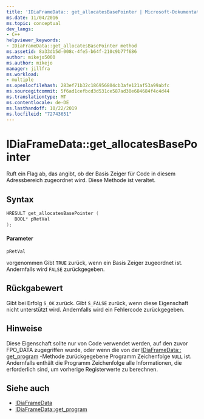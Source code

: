 ```yaml
---
title: 'IDiaFrameData:: get_allocatesBasePointer | Microsoft-Dokumentation'
ms.date: 11/04/2016
ms.topic: conceptual
dev_langs:
- C++
helpviewer_keywords:
- IDiaFrameData::get_allocatesBasePointer method
ms.assetid: 8a33db5d-008c-4fe5-b64f-210c9b77f686
author: mikejo5000
ms.author: mikejo
manager: jillfra
ms.workload:
- multiple
ms.openlocfilehash: 283ef71b32c186956804cb3afe121af53a99abfc
ms.sourcegitcommit: 5f6ad1cefbcd3d531ce587ad30e684684f4c4d44
ms.translationtype: MT
ms.contentlocale: de-DE
ms.lasthandoff: 10/22/2019
ms.locfileid: "72743651"
---
```

# <a name="idiaframedataget_allocatesbasepointer"></a>IDiaFrameData::get_allocatesBasePointer
Ruft ein Flag ab, das angibt, ob der Basis Zeiger für Code in diesem Adressbereich zugeordnet wird. Diese Methode ist veraltet.

## <a name="syntax"></a>Syntax

```C++
HRESULT get_allocatesBasePointer ( 
   BOOL* pRetVal
);
```

#### <a name="parameters"></a>Parameter
 `pRetVal`

vorgenommen Gibt `TRUE` zurück, wenn ein Basis Zeiger zugeordnet ist. Andernfalls wird `FALSE` zurückgegeben.

## <a name="return-value"></a>Rückgabewert
 Gibt bei Erfolg `S_OK` zurück. Gibt `S_FALSE` zurück, wenn diese Eigenschaft nicht unterstützt wird. Andernfalls wird ein Fehlercode zurückgegeben.

## <a name="remarks"></a>Hinweise
 Diese Eigenschaft sollte nur von Code verwendet werden, auf den zuvor FPO_DATA zugegriffen wurde, oder wenn die von der [IDiaFrameData:: get_program](../../debugger/debug-interface-access/idiaframedata-get-program.md) -Methode zurückgegebene Programm Zeichenfolge `NULL` ist. Andernfalls enthält die Programm Zeichenfolge alle Informationen, die erforderlich sind, um vorherige Registerwerte zu berechnen.

## <a name="see-also"></a>Siehe auch
- [IDiaFrameData](../../debugger/debug-interface-access/idiaframedata.md)
- [IDiaFrameData::get_program](../../debugger/debug-interface-access/idiaframedata-get-program.md)